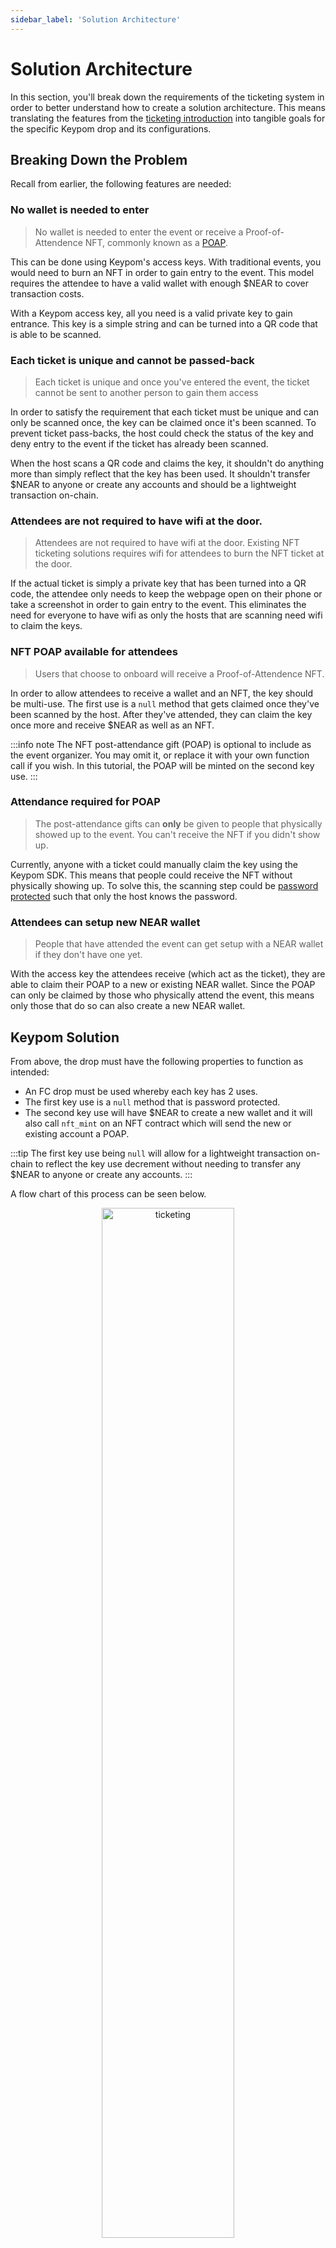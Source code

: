 ```yaml
---
sidebar_label: 'Solution Architecture'
---
```

# Solution Architecture
In this section, you'll break down the requirements of the ticketing system in order to better understand how to create a solution architecture. This means translating the features from the [ticketing introduction](introduction.md) into tangible goals for the specific Keypom drop and its configurations.

## Breaking Down the Problem
Recall from earlier, the following features are needed:

### No wallet is needed to enter 
> No wallet is needed to enter the event or receive a Proof-of-Attendence NFT, commonly known as a [POAP](https://academy.binance.com/en/glossary/proof-of-attendance-protocol-poap).

This can be done using Keypom's access keys. With traditional events, you would need to burn an NFT in order to gain entry to the event. This model requires the attendee to have a valid wallet with enough $NEAR to cover transaction costs. 

With a Keypom access key, all you need is a valid private key to gain entrance. This key is a simple string and can be turned into a QR code that is able to be scanned.

### Each ticket is unique and cannot be passed-back 
> Each ticket is unique and once you've entered the event, the ticket cannot be sent to another person to gain them access

In order to satisfy the requirement that each ticket must be unique and can only be scanned once, the key can be claimed once it's been scanned. To prevent ticket pass-backs, the host could check the status of the key and deny entry to the event if the ticket has already been scanned.

When the host scans a QR code and claims the key, it shouldn't do anything more than simply reflect that the key has been used. It shouldn't transfer $NEAR to anyone or create any accounts and should be a lightweight transaction on-chain.

### Attendees are not required to have wifi at the door.
> Attendees are not required to have wifi at the door. Existing NFT ticketing solutions requires wifi for attendees to burn the NFT ticket at the door.

If the actual ticket is simply a private key that has been turned into a QR code, the attendee only needs to keep the webpage open on their phone or take a screenshot in order to gain entry to the event. This eliminates the need for everyone to have wifi as only the hosts that are scanning need wifi to claim the keys.

### NFT POAP available for attendees
> Users that choose to onboard will receive a Proof-of-Attendence NFT.

In order to allow attendees to receive a wallet and an NFT, the key should be multi-use. The first use is a `null` method that gets claimed once they've been scanned by the host. After they've attended, they can claim the key once more and receive $NEAR as well as an NFT.

:::info note
The NFT post-attendance gift (POAP) is optional to include as the event organizer. You may omit it, or replace it with your own function call if you wish. In this tutorial, the POAP will be minted on the second key use. 
:::

### Attendance required for POAP
> The post-attendance gifts can **only** be given to people that physically showed up to the event. You can't receive the NFT if you didn't show up.

Currently, anyone with a ticket could manually claim the key using the Keypom SDK. This means that people could receive the NFT without physically showing up. To solve this, the scanning step could be [password protected](../../../Concepts/Keypom%20Protocol/Github%20Readme/passwordprotect.md) such that only the host knows the password.

### Attendees can setup new NEAR wallet
> People that have attended the event can get setup with a NEAR wallet if they don't have one yet.

With the access key the attendees receive (which act as the ticket), they are able to claim their POAP to a new or existing NEAR wallet. Since the POAP can only be claimed by those who physically attend the event, this means only those that do so can also create a new NEAR wallet. 

## Keypom Solution

From above, the drop must have the following properties to function as intended:

* An FC drop must be used whereby each key has 2 uses.
* The first key use is a `null` method that is password protected. 
* The second key use will have $NEAR to create a new wallet and it will also call `nft_mint` on an NFT contract which will send the new or existing account a POAP.

:::tip
The first key use being `null` will allow for a lightweight transaction on-chain to reflect the key use decrement without needing to transfer any $NEAR to anyone or create any accounts.
:::

A flow chart of this process can be seen below.

<p align="center">
  <img src={require("/static/img/docs/advanced-tutorials/ticketing/ticketing.png").default} width="65%" height="65%" alt="ticketing"/>
</p>

---

## Conclusion
In this section, you learned the solutions that would help meet the required features outlined in the introduction. These included using an access key as a ticket to remove the need for attendees to have both a wallet and an internet connection at the door. You also saw how using a multi-use function call drop could allow you to add a Proof-of-Attendance NFT to gift attendees who show up to your event.

In the next section, you'll be taking the Keypom drop architecture you just created and using it to create the drop.
